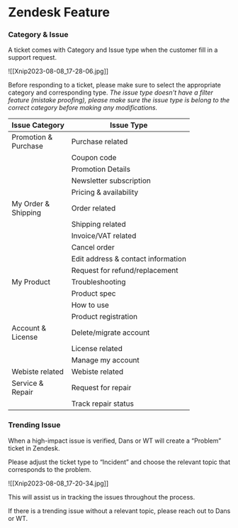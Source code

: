 # Zendesk Feature

### Category & Issue

A ticket comes with Category and Issue type when the customer fill in a support request.

![[Xnip2023-08-08_17-28-06.jpg]]

Before responding to a ticket, please make sure to select the appropriate category and corresponding type. 
*The issue type doesn't have a filter feature (mistake proofing), please make sure the issue type is belong to the correct category before making any modifications.*

| Issue Category            | Issue Type                         |
| ------------------------- | ---------------------------------- |
| Promotion & <br/>Purchase | Purchase related                   |
|                           | Coupon code                        |
|                           | Promotion Details                  |
|                           | Newsletter subscription            |
|                           | Pricing & availability             |
| My Order &<br/>Shipping   | Order related                      |
|                           | Shipping related                   |
|                           | Invoice/VAT related                |
|                           | Cancel order                       |
|                           | Edit address & contact information |
|                           | Request for refund/replacement     |
| My Product                | Troubleshooting                    |
|                           | Product spec                       |
|                           | How to use                         |
|                           | Product registration               |
| Account & <br/>License    | Delete/migrate account             |
|                           | License related                    |
|                           | Manage my account                  |
| Webiste related           | Webiste related                    |
| Service & <br/>Repair     | Request for repair                 |
|                           | Track repair status                |


### Trending Issue

 When a high-impact issue is verified, Dans or WT will create a “Problem” ticket in Zendesk.
 
 Please adjust the ticket type to “Incident” and choose the relevant topic that corresponds to the problem.
 
![[Xnip2023-08-08_17-20-34.jpg]]

This will assist us in tracking the issues throughout the process.

If there is a trending issue without a relevant topic, please reach out to Dans or WT.